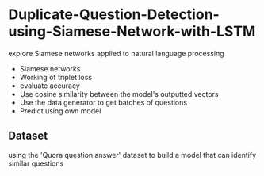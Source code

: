 # Duplicate-Question-Detection-using-Siamese-Network-with-LSTM

explore Siamese networks applied to natural language processing

- Siamese networks
- Working of triplet loss
- evaluate accuracy
- Use cosine similarity between the model's outputted vectors
- Use the data generator to get batches of questions
- Predict using own model

## Dataset

using the 'Quora question answer' dataset to build a model that can identify similar questions
